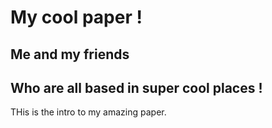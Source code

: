 
# My cool paper !
## Me and my friends
## Who are all based in super cool places !


THis is the intro to my amazing paper.

